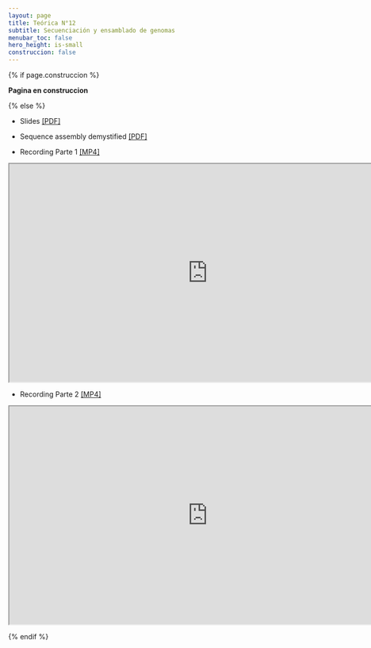 ```yaml
---
layout: page
title: Teórica N°12
subtitle: Secuenciación y ensamblado de genomas
menubar_toc: false
hero_height: is-small
construccion: false
---
```


{% if page.construccion %}

**Pagina en construccion**

{% else %}

- Slides [[PDF]](https://drive.google.com/file/d/1-KQlgiR9PYowDEx4VgPB0EsjVccvNG9q/view?usp=sharing)
- Sequence assembly demystified [[PDF]](https://drive.google.com/file/d/1TPjPsyQzu54awA7675qg6oKHI-edTfN-/view?usp=sharing)

- Recording Parte 1 [[MP4]](https://drive.google.com/file/d/1sru3vOdEZ3SCK4ZA4yqnLf3BK7pk2bZF/view?usp=sharing)
<iframe src="https://drive.google.com/file/d/1sru3vOdEZ3SCK4ZA4yqnLf3BK7pk2bZF/preview" width="800" height="440"></iframe>

- Recording Parte 2 [[MP4]](https://drive.google.com/file/d/1jWR8LDx6jwv9uKUjCry1Pzi3NUWYMIFL/view?usp=sharing)
<iframe src="https://drive.google.com/file/d/1jWR8LDx6jwv9uKUjCry1Pzi3NUWYMIFL/preview" width="800" height="440"></iframe>

{% endif %}
